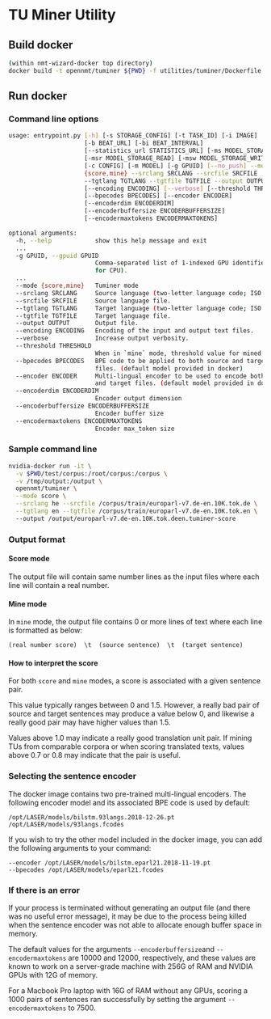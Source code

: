 # TU Miner Utility

## Build docker


```bash
(within nmt-wizard-docker top directory)
docker build -t opennmt/tuminer ${PWD} -f utilities/tuminer/Dockerfile
```


## Run docker

### Command line options ###

```bash
usage: entrypoint.py [-h] [-s STORAGE_CONFIG] [-t TASK_ID] [-i IMAGE]
                     [-b BEAT_URL] [-bi BEAT_INTERVAL]
                     [--statistics_url STATISTICS_URL] [-ms MODEL_STORAGE]
                     [-msr MODEL_STORAGE_READ] [-msw MODEL_STORAGE_WRITE]
                     [-c CONFIG] [-m MODEL] [-g GPUID] [--no_push] --mode
                     {score,mine} --srclang SRCLANG --srcfile SRCFILE
                     --tgtlang TGTLANG --tgtfile TGTFILE --output OUTPUT
                     [--encoding ENCODING] [--verbose] [--threshold THRESHOLD]
                     [--bpecodes BPECODES] [--encoder ENCODER]
                     [--encoderdim ENCODERDIM]
                     [--encoderbuffersize ENCODERBUFFERSIZE]
                     [--encodermaxtokens ENCODERMAXTOKENS]

optional arguments:
  -h, --help            show this help message and exit
  ...
  -g GPUID, --gpuid GPUID
                        Comma-separated list of 1-indexed GPU identifiers (0
                        for CPU).
  ...
  --mode {score,mine}   Tuminer mode
  --srclang SRCLANG     Source language (two-letter language code; ISO 639-1).
  --srcfile SRCFILE     Source language file.
  --tgtlang TGTLANG     Target language (two-letter language code; ISO 639-1).
  --tgtfile TGTFILE     Target language file.
  --output OUTPUT       Output file.
  --encoding ENCODING   Encoding of the input and output text files.
  --verbose             Increase output verbosity.
  --threshold THRESHOLD
                        When in `mine` mode, threshold value for mined TUs
  --bpecodes BPECODES   BPE code to be applied to both source and target
                        files. (default model provided in docker)
  --encoder ENCODER     Multi-lingual encoder to be used to encode both source
                        and target files. (default model provided in docker)
  --encoderdim ENCODERDIM
                        Encoder output dimension
  --encoderbuffersize ENCODERBUFFERSIZE
                        Encoder buffer size
  --encodermaxtokens ENCODERMAXTOKENS
                        Encoder max_token size
```

### Sample command line ###

```bash
nvidia-docker run -it \
  -v $PWD/test/corpus:/root/corpus:/corpus \
  -v /tmp/output:/output \
  opennmt/tuminer \
  --mode score \
  --srclang he --srcfile /corpus/train/europarl-v7.de-en.10K.tok.de \
  --tgtlang en --tgtfile /corpus/train/europarl-v7.de-en.10K.tok.en \ 
  --output /output/europarl-v7.de-en.10K.tok.deen.tuminer-score
```

### Output format ###

#### Score mode ####

The output file will contain same number lines as the input files where each line will contain a real number.


#### Mine mode ####

In `mine` mode, the output file contains 0 or more lines of text where each line is formatted as below: 

```
(real number score)  \t  (source sentence)  \t  (target sentence)
```


#### How to interpret the score #### 
For both `score` and `mine` modes, a score is associated with a given sentence pair. 

This value typically ranges between 0 and 1.5.
However, a really bad pair of source and target sentences may produce a value below 0, and likewise a really good pair may have higher values than 1.5.

Values above 1.0 may indicate a really good translation unit pair.
If mining TUs from comparable corpora or when scoring translated texts, values above 0.7 or 0.8 may indicate that the pair is useful.



### Selecting the sentence encoder ###
The docker image contains two pre-trained multi-lingual encoders. 
The following encoder model and its associated BPE code is used by default:

```
/opt/LASER/models/bilstm.93langs.2018-12-26.pt
/opt/LASER/models/93langs.fcodes
```

If you wish to try the other model included in the docker image, you can add the following arguments to your command: 

```
--encoder /opt/LASER/models/bilstm.eparl21.2018-11-19.pt
--bpecodes /opt/LASER/models/eparl21.fcodes
```



### If there is an error ###

If your process is terminated without generating an output file (and there was no useful error message), 
it may be due to the process being killed when the sentence encoder was not able to allocate enough buffer space in memory.

The default values for the arguments `--encoderbuffersize`and `--encodermaxtokens` are 10000 and 12000, respectively,
and these values are known to work on a server-grade machine with 256G of RAM and NVIDIA GPUs with 12G of memory.

For a Macbook Pro laptop with 16G of RAM without any GPUs, scoring a 1000 pairs of sentences ran successfully by setting the argument `--encodermaxtokens` to 7500.





